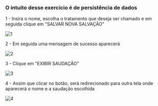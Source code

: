 ### O intuito desse exercício é de persistência de dados

1 - Insira o nome, escolha o tratamento que deseja ser chamado e em seguida clique em "SALVAR NOVA SALVAÇÃO"

![1](https://user-images.githubusercontent.com/28809180/183777566-624ed47b-924f-44b1-a815-679b9ccab7e1.png)

2 - Em seguida uma mensagem de sucesso aparecerá

![2](https://user-images.githubusercontent.com/28809180/183777624-7d42042f-37f8-49f0-914a-f989981c8ea5.png)

3 - Clique em "EXIBIR SAUDAÇÃO"

![3](https://user-images.githubusercontent.com/28809180/183777833-2c05ffe5-20eb-414a-97b0-e70baefcefd4.jpg)

4 - Assim que clicar no botão, será redirecionado para outra tela onde aparecerá o nome e a saudação escolhida

![4](https://user-images.githubusercontent.com/28809180/183777991-c68977d0-efd2-4ab5-b8e9-71b6ca46639b.jpg)
